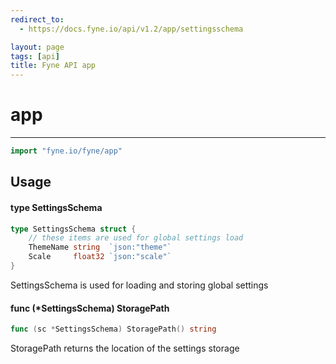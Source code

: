 ```yaml
---
redirect_to:
  - https://docs.fyne.io/api/v1.2/app/settingsschema

layout: page
tags: [api]
title: Fyne API app
---
```



# app
---
```go
import "fyne.io/fyne/app"
```

## Usage

#### type SettingsSchema

```go
type SettingsSchema struct {
	// these items are used for global settings load
	ThemeName string  `json:"theme"`
	Scale     float32 `json:"scale"`
}
```

SettingsSchema is used for loading and storing global settings

#### func (*SettingsSchema) StoragePath

```go
func (sc *SettingsSchema) StoragePath() string
```
StoragePath returns the location of the settings storage
